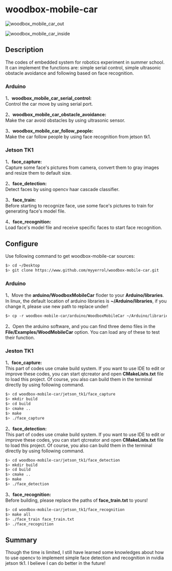 # woodbox-mobile-car

![woodbox_mobile_car_out](.images/woodbox_mobile_car_out.JPG)

![woodbox_mobile_car_inside](.images/woodbox_mobile_car_inside.JPG)

## Description
The codes of embedded system for robotics experiment in summer school. It can implement the functions are: simple serial control, simple ultrasonic obstacle avoidance and following based on face recognition.

### Arduino
1、**woodbox_mobile_car_serial_control:**<br>
Control the car move by using serial port.

2、**woodbox_mobile_car_obstacle_avoidance:**<br>
Make the car avoid obstacles by using ultrasonic sensor.

3、**woodbox_mobile_car_follow_people:**<br>
Make the car follow people by using face recognition from jetson tk1.

### Jetson TK1
1、**face_capture:**<br>
Capture some face's pictures from camera, convert them to gray images and resize them to default size.

2、**face_detection:**<br>
Detect faces by using opencv haar cascade classifier.

3、**face_train:**<br>
Before starting to recognize face, use some face's pictures to train for generating face's model file.

4、**face_recognition:**<br>
Load face's model file and receive specific faces to start face recognition.

## Configure
Use following command to get woodbox-mobile-car sources:

```bash
$> cd ~/Desktop
$> git clone https://www.github.com/myyerrol/woodbox-mobile-car.git
```

### Arduino
1、Move the **arduino/WoodboxMobileCar** floder to your **Arduino/libraries**. In linux, the default location of arduino libraries is **~/Arduino/libraries**, if you change it, please use new path to replace under!

```bash
$> cp -r woodbox-mobile-car/arduino/WoodboxMobileCar ~/Arduino/libraries
```

2、Open the arduino software, and you can find three demo files in the **File/Examples/WoodMobileCar** option. You can load any of these to test their function.

### Jeston TK1
1、**face_capture:**<br>
This part of codes use cmake build system. If you want to use IDE to edit or improve these codes, you can start qtcreator and open **CMakeLists.txt** file to load this project. Of course, you also can build them in the terminal directly by using following command.
```bash
$> cd woodbox-mobile-car/jetson_tk1/face_capture
$> mkdir build
$> cd build
$> cmake ..
$> make
$> ./face_capture
```
2、**face_detection:**<br>
This part of codes use cmake build system. If you want to use IDE to edit or improve these codes, you can start qtcreator and open **CMakeLists.txt** file to load this project. Of course, you also can build them in the terminal directly by using following command.
```bash
$> cd woodbox-mobile-car/jetson_tk1/face_detection
$> mkdir build
$> cd build
$> cmake ..
$> make
$> ./face_detection
```

3、**face_recognition:**<br>
Before building, please replace the paths of **face_train.txt** to yours!
```bash
$> cd woodbox-mobile-car/jetson_tk1/face_recognition
$> make all
$> ./face_train face_train.txt
$> ./face_recognition
```

## Summary
Though the time is limited, I still have learned some knowledges about how to use opencv to implement simple face detection and recognition in nvidia jetson tk1. I believe I can do better in the future!
